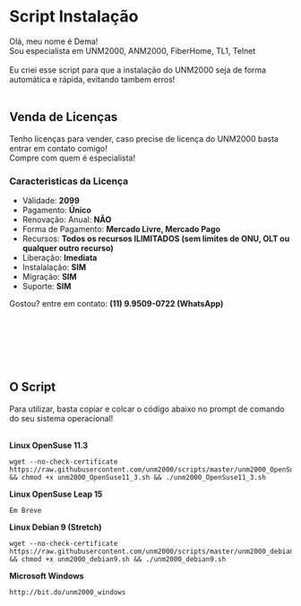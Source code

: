 # Script Instalação

Olá, meu nome é Dema!<br/>
Sou especialista em UNM2000, ANM2000, FiberHome, TL1, Telnet<br></br>
Eu criei esse script para que a instalação do UNM2000 seja de forma automática e rápida, evitando tambem erros!<br/><br/>

## Venda de Licenças
Tenho licenças para vender, caso precise de licença do UNM2000 basta entrar em contato comigo!<br/>Compre com quem é especialista!<br/>

### Caracteristicas da Licença
* Válidade: **2099**
* Pagamento: **Único**
* Renovação: Anual: **NÃO**
* Forma de Pagamento: **Mercado Livre, Mercado Pago**
* Recursos: **Todos os recursos ILIMITADOS (sem limites de ONU, OLT ou qualquer outro recurso)**
* Liberação: **Imediata**
* Instalalação: **SIM**
* Migração: **SIM**
* Suporte: **SIM**

Gostou? entre em contato: **(11) 9.9509-0722 (WhatsApp)**

<br/><br/><br/><br/><br/>

## O Script
Para utilizar, basta copiar e colcar o código abaixo no prompt de comando do seu sistema operacional!<br/><br/>

**Linux OpenSuse 11.3**
```
wget --no-check-certificate https://raw.githubusercontent.com/unm2000/scripts/master/unm2000_OpenSuse11_3.sh && chmod +x unm2000_OpenSuse11_3.sh && ./unm2000_OpenSuse11_3.sh
```

**Linux OpenSuse Leap 15**
```
Em Breve
```
**Linux Debian 9 (Stretch)**
```
wget --no-check-certificate https://raw.githubusercontent.com/unm2000/scripts/master/unm2000_debian9.sh && chmod +x unm2000_debian9.sh && ./unm2000_debian9.sh
```
**Microsoft Windows**
```
http://bit.do/unm2000_windows
```
